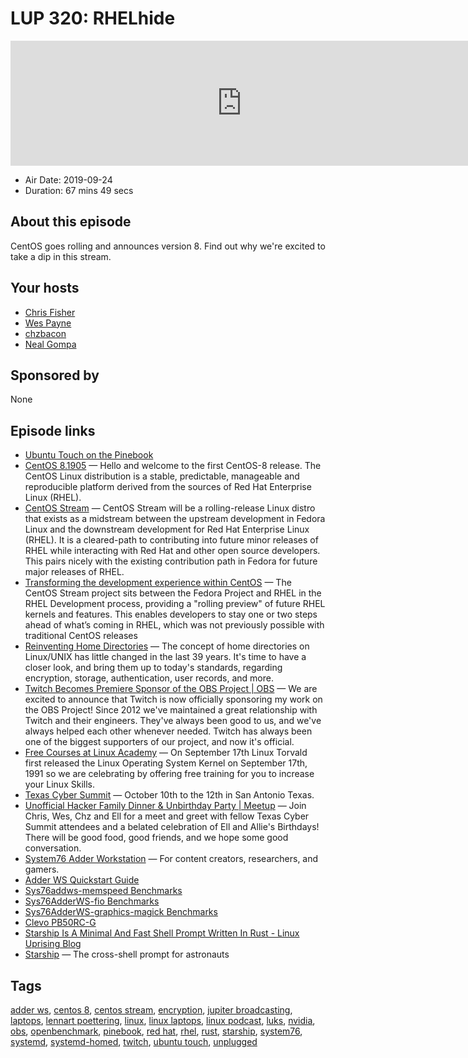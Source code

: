 # LUP 320: RHELhide

<iframe src="https://player.fireside.fm/v2/RUkczH-V+4ZkbagrY?theme=dark" width="740" height="200" frameborder="0" scrolling="no"></iframe>

* Air Date: 2019-09-24
* Duration: 67 mins 49 secs

## About this episode

CentOS goes rolling and announces version 8. Find out why we're excited to take a dip in this stream.

## Your hosts
* [Chris Fisher](https://linuxunplugged.com/hosts/chrislas)
* [Wes Payne](https://linuxunplugged.com/hosts/wes)
* [chzbacon](https://linuxunplugged.com/hosts/chzbacon)
* [Neal Gompa](https://linuxunplugged.com/guests/nealgompa)

## Sponsored by

None



## Episode links

  * [Ubuntu Touch on the Pinebook](https://twitter.com/NeoTheThird/status/1176429244651585537?s=20 "Ubuntu Touch on the Pinebook")
  * [CentOS 8.1905](https://wiki.centos.org/Manuals/ReleaseNotes/CentOS8.1905 "CentOS 8.1905") — Hello and welcome to the first CentOS-8 release. The CentOS Linux distribution is a stable, predictable, manageable and reproducible platform derived from the sources of Red Hat Enterprise Linux (RHEL).
  * [CentOS Stream](https://wiki.centos.org/Manuals/ReleaseNotes/CentOSStream#head-d7420bfe84e1b43150d63693bb1e001f0bd0e8f8 "CentOS Stream") — CentOS Stream will be a rolling-release Linux distro that exists as a midstream between the upstream development in Fedora Linux and the downstream development for Red Hat Enterprise Linux (RHEL). It is a cleared-path to contributing into future minor releases of RHEL while interacting with Red Hat and other open source developers. This pairs nicely with the existing contribution path in Fedora for future major releases of RHEL. 
  * [Transforming the development experience within CentOS](https://www.redhat.com/en/blog/transforming-development-experience-within-centos "Transforming the development experience within CentOS") — The CentOS Stream project sits between the Fedora Project and RHEL in the RHEL Development process, providing a "rolling preview" of future RHEL kernels and features. This enables developers to stay one or two steps ahead of what’s coming in RHEL, which was not previously possible with traditional CentOS releases
  * [Reinventing Home Directories](https://media.ccc.de/v/ASG2019-164-reinventing-home-directories "Reinventing Home Directories") — The concept of home directories on Linux/UNIX has little changed in the last 39 years. It's time to have a closer look, and bring them up to today's standards, regarding encryption, storage, authentication, user records, and more. 
  * [Twitch Becomes Premiere Sponsor of the OBS Project | OBS](https://obsproject.com/blog/twitch-becomes-premiere-sponsor-of-the-obs-project "Twitch Becomes Premiere Sponsor of the OBS Project | OBS") — We are excited to announce that Twitch is now officially sponsoring my work on the OBS Project! Since 2012 we've maintained a great relationship with Twitch and their engineers. They've always been good to us, and we've always helped each other whenever needed. Twitch has always been one of the biggest supporters of our project, and now it's official. 
  * [Free Courses at Linux Academy](https://linuxacademy.com/blog/uncategorized/free-courses-at-linux-academy-september-2019/ "Free Courses at Linux Academy") — On September 17th Linux Torvald first released the Linux Operating System Kernel on September 17th, 1991 so we are celebrating by offering free training for you to increase your Linux Skills. 
  * [Texas Cyber Summit](https://www.texascybersummit.org/ "Texas Cyber Summit") — October 10th to the 12th in San Antonio Texas.
  * [Unofficial Hacker Family Dinner & Unbirthday Party | Meetup](https://www.meetup.com/jupiterbroadcasting/events/262984590/ "Unofficial Hacker Family Dinner & Unbirthday Party | Meetup") — Join Chris, Wes, Chz and Ell for a meet and greet with fellow Texas Cyber Summit attendees and a belated celebration of Ell and Allie's Birthdays! There will be good food, good friends, and we hope some good conversation. 
  * [System76 Adder Workstation](https://system76.com/laptops/adder "System76 Adder Workstation") — For content creators, researchers, and gamers.
  * [Adder WS Quickstart Guide](https://system76.com/guides/addw1 "Adder WS Quickstart Guide")
  * [Sys76addws-memspeed Benchmarks](https://openbenchmarking.org/result/1909245-AS-SYS76ADDW57 "Sys76addws-memspeed Benchmarks")
  * [Sys76AdderWS-fio Benchmarks](https://openbenchmarking.org/result/1909242-AS-SYS76ADDE01 "Sys76AdderWS-fio Benchmarks")
  * [Sys76AdderWS-graphics-magick Benchmarks](https://openbenchmarking.org/result/1909244-AS-SYS76ADDE94 "Sys76AdderWS-graphics-magick Benchmarks")
  * [Clevo PB50RC-G](https://www.clevo.com.tw/clevo_prodetail.asp?id=1180&lang=en "Clevo PB50RC-G")
  * [Starship Is A Minimal And Fast Shell Prompt Written In Rust - Linux Uprising Blog](https://www.linuxuprising.com/2019/09/starship-is-minimal-and-fast-shell.html "Starship Is A Minimal And Fast Shell Prompt Written In Rust - Linux Uprising Blog")
  * [Starship](https://starship.rs/#%F0%9F%8D%AC-features "Starship") — The cross-shell prompt for astronauts 



## Tags

[adder ws](https://linuxunplugged.com/tags/adder%20ws), [centos 8](https://linuxunplugged.com/tags/centos%208), [centos stream](https://linuxunplugged.com/tags/centos%20stream), [encryption](https://linuxunplugged.com/tags/encryption), [jupiter broadcasting](https://linuxunplugged.com/tags/jupiter%20broadcasting), [laptops](https://linuxunplugged.com/tags/laptops), [lennart poettering](https://linuxunplugged.com/tags/lennart%20poettering), [linux](https://linuxunplugged.com/tags/linux), [linux laptops](https://linuxunplugged.com/tags/linux%20laptops), [linux podcast](https://linuxunplugged.com/tags/linux%20podcast), [luks](https://linuxunplugged.com/tags/luks), [nvidia](https://linuxunplugged.com/tags/nvidia), [obs](https://linuxunplugged.com/tags/obs), [openbenchmark](https://linuxunplugged.com/tags/openbenchmark), [pinebook](https://linuxunplugged.com/tags/pinebook), [red hat](https://linuxunplugged.com/tags/red%20hat), [rhel](https://linuxunplugged.com/tags/rhel), [rust](https://linuxunplugged.com/tags/rust), [starship](https://linuxunplugged.com/tags/starship), [system76](https://linuxunplugged.com/tags/system76), [systemd](https://linuxunplugged.com/tags/systemd), [systemd-homed](https://linuxunplugged.com/tags/systemd-homed), [twitch](https://linuxunplugged.com/tags/twitch), [ubuntu touch](https://linuxunplugged.com/tags/ubuntu%20touch), [unplugged](https://linuxunplugged.com/tags/unplugged)